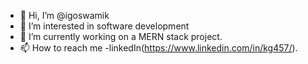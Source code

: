 - 👋 Hi, I’m @igoswamik
- 👀 I’m interested in software development
- 🌱 I’m currently working on a MERN stack project.
- 📫 How to reach me -linkedIn(https://www.linkedin.com/in/kg457/).

<!---
igoswamik/igoswamik is a ✨ special ✨ repository because its `README.md` (this file) appears on your GitHub profile.
You can click the Preview link to take a look at your changes.
--->
